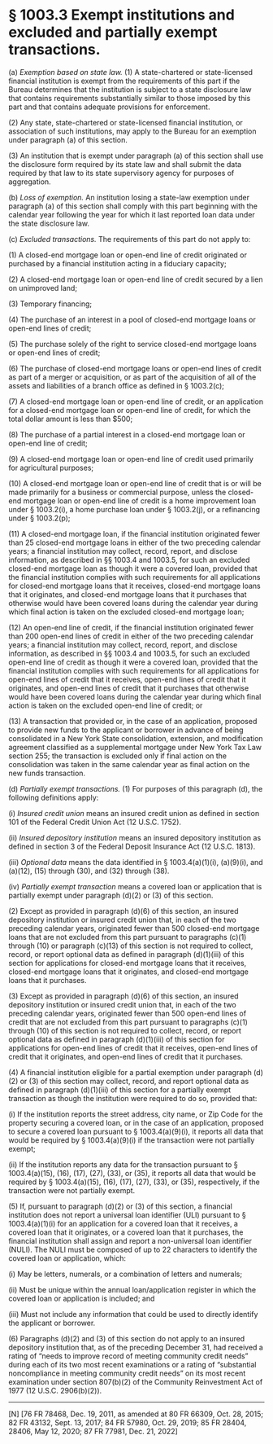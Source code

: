 # § 1003.3   Exempt institutions and excluded and partially exempt transactions.

(a) *Exemption based on state law.* (1) A state-chartered or state-licensed financial institution is exempt from the requirements of this part if the Bureau determines that the institution is subject to a state disclosure law that contains requirements substantially similar to those imposed by this part and that contains adequate provisions for enforcement.


(2) Any state, state-chartered or state-licensed financial institution, or association of such institutions, may apply to the Bureau for an exemption under paragraph (a) of this section.


(3) An institution that is exempt under paragraph (a) of this section shall use the disclosure form required by its state law and shall submit the data required by that law to its state supervisory agency for purposes of aggregation.


(b) *Loss of exemption.* An institution losing a state-law exemption under paragraph (a) of this section shall comply with this part beginning with the calendar year following the year for which it last reported loan data under the state disclosure law.


(c) *Excluded transactions.* The requirements of this part do not apply to:


(1) A closed-end mortgage loan or open-end line of credit originated or purchased by a financial institution acting in a fiduciary capacity;


(2) A closed-end mortgage loan or open-end line of credit secured by a lien on unimproved land;


(3) Temporary financing;


(4) The purchase of an interest in a pool of closed-end mortgage loans or open-end lines of credit;


(5) The purchase solely of the right to service closed-end mortgage loans or open-end lines of credit;


(6) The purchase of closed-end mortgage loans or open-end lines of credit as part of a merger or acquisition, or as part of the acquisition of all of the assets and liabilities of a branch office as defined in § 1003.2(c);


(7) A closed-end mortgage loan or open-end line of credit, or an application for a closed-end mortgage loan or open-end line of credit, for which the total dollar amount is less than $500;


(8) The purchase of a partial interest in a closed-end mortgage loan or open-end line of credit;


(9) A closed-end mortgage loan or open-end line of credit used primarily for agricultural purposes;


(10) A closed-end mortgage loan or open-end line of credit that is or will be made primarily for a business or commercial purpose, unless the closed-end mortgage loan or open-end line of credit is a home improvement loan under § 1003.2(i), a home purchase loan under § 1003.2(j), or a refinancing under § 1003.2(p);






(11) A closed-end mortgage loan, if the financial institution originated fewer than 25 closed-end mortgage loans in either of the two preceding calendar years; a financial institution may collect, record, report, and disclose information, as described in §§ 1003.4 and 1003.5, for such an excluded closed-end mortgage loan as though it were a covered loan, provided that the financial institution complies with such requirements for all applications for closed-end mortgage loans that it receives, closed-end mortgage loans that it originates, and closed-end mortgage loans that it purchases that otherwise would have been covered loans during the calendar year during which final action is taken on the excluded closed-end mortgage loan;








(12) An open-end line of credit, if the financial institution originated fewer than 200 open-end lines of credit in either of the two preceding calendar years; a financial institution may collect, record, report, and disclose information, as described in §§ 1003.4 and 1003.5, for such an excluded open-end line of credit as though it were a covered loan, provided that the financial institution complies with such requirements for all applications for open-end lines of credit that it receives, open-end lines of credit that it originates, and open-end lines of credit that it purchases that otherwise would have been covered loans during the calendar year during which final action is taken on the excluded open-end line of credit; or








(13) A transaction that provided or, in the case of an application, proposed to provide new funds to the applicant or borrower in advance of being consolidated in a New York State consolidation, extension, and modification agreement classified as a supplemental mortgage under New York Tax Law section 255; the transaction is excluded only if final action on the consolidation was taken in the same calendar year as final action on the new funds transaction.


(d) *Partially exempt transactions.* (1) For purposes of this paragraph (d), the following definitions apply:


(i) *Insured credit union* means an insured credit union as defined in section 101 of the Federal Credit Union Act (12 U.S.C. 1752).


(ii) *Insured depository institution* means an insured depository institution as defined in section 3 of the Federal Deposit Insurance Act (12 U.S.C. 1813).


(iii) *Optional data* means the data identified in § 1003.4(a)(1)(i), (a)(9)(i), and (a)(12), (15) through (30), and (32) through (38).


(iv) *Partially exempt transaction* means a covered loan or application that is partially exempt under paragraph (d)(2) or (3) of this section.


(2) Except as provided in paragraph (d)(6) of this section, an insured depository institution or insured credit union that, in each of the two preceding calendar years, originated fewer than 500 closed-end mortgage loans that are not excluded from this part pursuant to paragraphs (c)(1) through (10) or paragraph (c)(13) of this section is not required to collect, record, or report optional data as defined in paragraph (d)(1)(iii) of this section for applications for closed-end mortgage loans that it receives, closed-end mortgage loans that it originates, and closed-end mortgage loans that it purchases.


(3) Except as provided in paragraph (d)(6) of this section, an insured depository institution or insured credit union that, in each of the two preceding calendar years, originated fewer than 500 open-end lines of credit that are not excluded from this part pursuant to paragraphs (c)(1) through (10) of this section is not required to collect, record, or report optional data as defined in paragraph (d)(1)(iii) of this section for applications for open-end lines of credit that it receives, open-end lines of credit that it originates, and open-end lines of credit that it purchases.


(4) A financial institution eligible for a partial exemption under paragraph (d)(2) or (3) of this section may collect, record, and report optional data as defined in paragraph (d)(1)(iii) of this section for a partially exempt transaction as though the institution were required to do so, provided that:


(i) If the institution reports the street address, city name, or Zip Code for the property securing a covered loan, or in the case of an application, proposed to secure a covered loan pursuant to § 1003.4(a)(9)(i), it reports all data that would be required by § 1003.4(a)(9)(i) if the transaction were not partially exempt;


(ii) If the institution reports any data for the transaction pursuant to § 1003.4(a)(15), (16), (17), (27), (33), or (35), it reports all data that would be required by § 1003.4(a)(15), (16), (17), (27), (33), or (35), respectively, if the transaction were not partially exempt.


(5) If, pursuant to paragraph (d)(2) or (3) of this section, a financial institution does not report a universal loan identifier (ULI) pursuant to § 1003.4(a)(1)(i) for an application for a covered loan that it receives, a covered loan that it originates, or a covered loan that it purchases, the financial institution shall assign and report a non-universal loan identifier (NULI). The NULI must be composed of up to 22 characters to identify the covered loan or application, which:


(i) May be letters, numerals, or a combination of letters and numerals;


(ii) Must be unique within the annual loan/application register in which the covered loan or application is included; and


(iii) Must not include any information that could be used to directly identify the applicant or borrower.


(6) Paragraphs (d)(2) and (3) of this section do not apply to an insured depository institution that, as of the preceding December 31, had received a rating of “needs to improve record of meeting community credit needs” during each of its two most recent examinations or a rating of “substantial noncompliance in meeting community credit needs” on its most recent examination under section 807(b)(2) of the Community Reinvestment Act of 1977 (12 U.S.C. 2906(b)(2)).



---

[N] [76 FR 78468, Dec. 19, 2011, as amended at 80 FR 66309, Oct. 28, 2015; 82 FR 43132, Sept. 13, 2017; 84 FR 57980, Oct. 29, 2019; 85 FR 28404, 28406, May 12, 2020; 87 FR 77981, Dec. 21, 2022]








